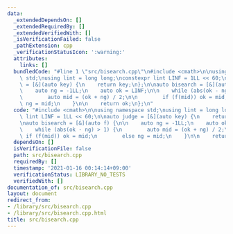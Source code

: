 ```yaml
---
data:
  _extendedDependsOn: []
  _extendedRequiredBy: []
  _extendedVerifiedWith: []
  _isVerificationFailed: false
  _pathExtension: cpp
  _verificationStatusIcon: ':warning:'
  attributes:
    links: []
  bundledCode: "#line 1 \"src/bisearch.cpp\"\n#include <cmath>\n\nusing namespace\
    \ std;\nusing lint = long long;\nconstexpr lint LINF = 1LL << 60;\n\nauto judge\
    \ = [&](auto key) {\n    return key;\n};\n\nauto bisearch = [&](auto f) {\n\n\
    \    auto ng = -1LL;\n    auto ok = LINF;\n\n    while (abs(ok - ng) > 1) {\n\
    \        auto mid = (ok + ng) / 2;\n\n        if (f(mid)) ok = mid;\n        else\
    \ ng = mid;\n    }\n\n    return ok;\n};\n"
  code: "#include <cmath>\n\nusing namespace std;\nusing lint = long long;\nconstexpr\
    \ lint LINF = 1LL << 60;\n\nauto judge = [&](auto key) {\n    return key;\n};\n\
    \nauto bisearch = [&](auto f) {\n\n    auto ng = -1LL;\n    auto ok = LINF;\n\n\
    \    while (abs(ok - ng) > 1) {\n        auto mid = (ok + ng) / 2;\n\n       \
    \ if (f(mid)) ok = mid;\n        else ng = mid;\n    }\n\n    return ok;\n};\n"
  dependsOn: []
  isVerificationFile: false
  path: src/bisearch.cpp
  requiredBy: []
  timestamp: '2021-01-16 00:14:14+09:00'
  verificationStatus: LIBRARY_NO_TESTS
  verifiedWith: []
documentation_of: src/bisearch.cpp
layout: document
redirect_from:
- /library/src/bisearch.cpp
- /library/src/bisearch.cpp.html
title: src/bisearch.cpp
---
```

